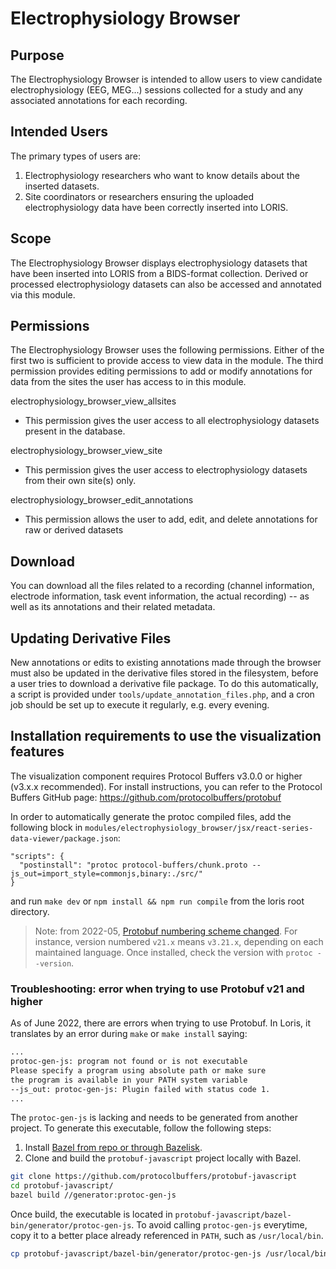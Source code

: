 # Electrophysiology Browser

## Purpose

The Electrophysiology Browser is intended to allow users to view candidate
electrophysiology (EEG, MEG...) sessions collected for a study and any associated
annotations for each recording.

## Intended Users

The primary types of users are:
1. Electrophysiology researchers who want to know details about the inserted datasets.
2. Site coordinators or researchers ensuring the uploaded electrophysiology data have
been correctly inserted into LORIS.

## Scope

The Electrophysiology Browser displays electrophysiology datasets that have been
inserted into LORIS from a BIDS-format collection. Derived or processed electrophysiology
datasets can also be accessed and annotated via this module.

## Permissions

The Electrophysiology Browser uses the following permissions. Either of the first two is
sufficient to provide access to view data in the module. The third permission provides editing
permissions to add or modify annotations for data from the sites the user has access to in this module.

electrophysiology_browser_view_allsites
  - This permission gives the user access to all electrophysiology datasets present in the database.

electrophysiology_browser_view_site
  - This permission gives the user access to electrophysiology datasets from their own site(s) only.

electrophysiology_browser_edit_annotations
  - This permission allows the user to add, edit, and delete annotations for raw or derived datasets

## Download

You can download all the files related to a recording (channel information,
electrode information, task event information, the actual recording) -- as well as its annotations and their related metadata.

## Updating Derivative Files

New annotations or edits to existing annotations made through the browser must also be updated in the derivative files stored in the filesystem, before a user tries to download a derivative file package. To do this automatically, a script is provided under `tools/update_annotation_files.php`, and a cron job should be set up to execute it regularly, e.g. every evening.

## <a name="installation-requirements-to-use-the-visualization-features"></a> Installation requirements to use the visualization features

The visualization component requires Protocol Buffers v3.0.0 or higher (v3.x.x recommended).
For install instructions, you can refer to the Protocol Buffers GitHub page: https://github.com/protocolbuffers/protobuf

In order to automatically generate the protoc compiled files, add the following block in `modules/electrophysiology_browser/jsx/react-series-data-viewer/package.json`:
```
"scripts": {
  "postinstall": "protoc protocol-buffers/chunk.proto --js_out=import_style=commonjs,binary:./src/"
}
```
and run `make dev` or `npm install && npm run compile` from the loris root directory.

> Note: from 2022-05, [Protobuf numbering scheme changed](https://developers.google.com/protocol-buffers/docs/news/2022-05-06#versioning). For instance, version numbered `v21.x` means `v3.21.x`, depending on each maintained language. Once installed, check the version with `protoc --version`.

### Troubleshooting: error when trying to use Protobuf v21 and higher

As of June 2022, there are errors when trying to use Protobuf. In Loris, it translates by an error during `make` or `make install` saying:

```bash
...
protoc-gen-js: program not found or is not executable
Please specify a program using absolute path or make sure
the program is available in your PATH system variable
--js_out: protoc-gen-js: Plugin failed with status code 1.
...
```

The `protoc-gen-js` is lacking and needs to be generated from another project. To generate this executable, follow the following steps:

1. Install [Bazel from repo or through Bazelisk](https://bazel.build/install/bazelisk).
1. Clone and build the `protobuf-javascript` project locally with Bazel.

```bash
git clone https://github.com/protocolbuffers/protobuf-javascript
cd protobuf-javascript/
bazel build //generator:protoc-gen-js
```

Once build, the executable is located in `protobuf-javascript/bazel-bin/generator/protoc-gen-js`. To avoid calling `protoc-gen-js` everytime, copy it to a better place already referenced in `PATH`, such as `/usr/local/bin`.

```bash
cp protobuf-javascript/bazel-bin/generator/protoc-gen-js /usr/local/bin
```